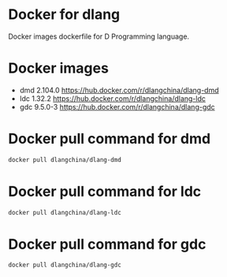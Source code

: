 # Docker for dlang
Docker images dockerfile for D Programming language.

# Docker images
 * dmd 2.104.0 https://hub.docker.com/r/dlangchina/dlang-dmd
 * ldc 1.32.2 https://hub.docker.com/r/dlangchina/dlang-ldc
 * gdc 9.5.0-3 https://hub.docker.com/r/dlangchina/dlang-gdc

# Docker pull command for dmd
```bash
docker pull dlangchina/dlang-dmd
```

# Docker pull command for ldc
```bash
docker pull dlangchina/dlang-ldc
```

# Docker pull command for gdc
```bash
docker pull dlangchina/dlang-gdc
```
